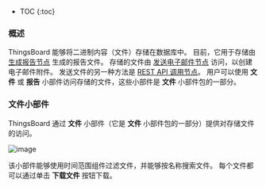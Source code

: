 * TOC
{:toc}

### 概述

ThingsBoard 能够将二进制内容（文件）存储在数据库中。
目前，它用于存储由 [生成报告节点](/docs/{{docsPrefix}}user-guide/rule-engine-2-0/action-nodes/#generate-report-node) 生成的报告文件。
存储的文件由 [发送电子邮件节点](/docs/{{docsPrefix}}user-guide/rule-engine-2-0/external-nodes/#send-email-node) 访问，以创建电子邮件附件。
发送文件的另一种方法是 [REST API 调用节点](/docs/{{docsPrefix}}user-guide/rule-engine-2-0/external-nodes/#rest-api-call-node)。
用户可以使用 **文件** 或 **报告** 小部件访问存储的文件，这些小部件是 **文件** 小部件包的一部分。

### 文件小部件

ThingsBoard 通过 **文件** 小部件（它是 **文件** 小部件包的一部分）提供对存储文件的访问。

![image](/images/user-guide/ui/file-storage-files-widget.png)

该小部件能够使用时间范围组件过滤文件，并能够按名称搜索文件。
每个文件都可以通过单击 **下载文件** 按钮下载。